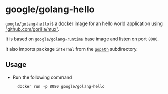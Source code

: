 # google/golang-hello

[`google/golang-hello`](https://index.docker.io/u/google/golang-hello) is a [docker](https://docker.io) image for an hello world application using ["github.com/gorilla/mux"](http://www.gorillatoolkit.org/pkg/mux).

It is based on [`google/golang-runtime`](https://index.docker.io/u/google/golang-runtime) base image and listen on port `8080`.

It also imports package `internal` from the [`gopath`](gopath) subdirectory.

## Usage

- Run the following command

        docker run -p 8080 google/golang-hello

